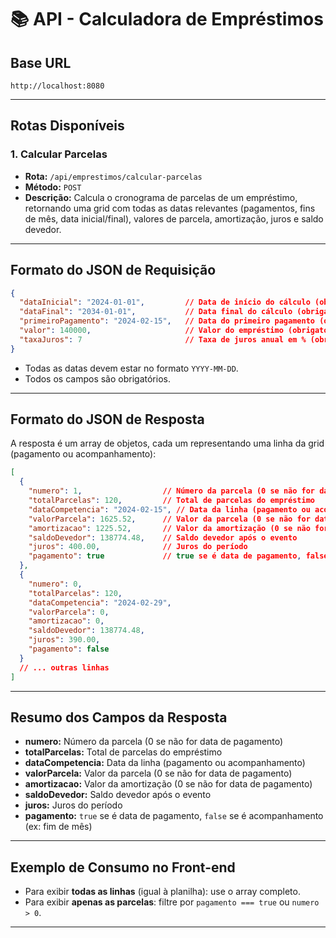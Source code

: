 # 📚 API - Calculadora de Empréstimos

## Base URL
```
http://localhost:8080
```

---

## Rotas Disponíveis

### 1. Calcular Parcelas
- **Rota:** `/api/emprestimos/calcular-parcelas`
- **Método:** `POST`
- **Descrição:** Calcula o cronograma de parcelas de um empréstimo, retornando uma grid com todas as datas relevantes (pagamentos, fins de mês, data inicial/final), valores de parcela, amortização, juros e saldo devedor.

---

## Formato do JSON de Requisição

```json
{
  "dataInicial": "2024-01-01",         // Data de início do cálculo (obrigatório)
  "dataFinal": "2034-01-01",           // Data final do cálculo (obrigatório)
  "primeiroPagamento": "2024-02-15",   // Data do primeiro pagamento (obrigatório)
  "valor": 140000,                     // Valor do empréstimo (obrigatório)
  "taxaJuros": 7                       // Taxa de juros anual em % (obrigatório)
}
```
- Todas as datas devem estar no formato `YYYY-MM-DD`.
- Todos os campos são obrigatórios.

---

## Formato do JSON de Resposta

A resposta é um array de objetos, cada um representando uma linha da grid (pagamento ou acompanhamento):

```json
[
  {
    "numero": 1,                  // Número da parcela (0 se não for data de pagamento)
    "totalParcelas": 120,         // Total de parcelas do empréstimo
    "dataCompetencia": "2024-02-15", // Data da linha (pagamento ou acompanhamento)
    "valorParcela": 1625.52,      // Valor da parcela (0 se não for data de pagamento)
    "amortizacao": 1225.52,       // Valor da amortização (0 se não for data de pagamento)
    "saldoDevedor": 138774.48,    // Saldo devedor após o evento
    "juros": 400.00,              // Juros do período
    "pagamento": true             // true se é data de pagamento, false se é acompanhamento
  },
  {
    "numero": 0,
    "totalParcelas": 120,
    "dataCompetencia": "2024-02-29",
    "valorParcela": 0,
    "amortizacao": 0,
    "saldoDevedor": 138774.48,
    "juros": 390.00,
    "pagamento": false
  }
  // ... outras linhas
]
```

---

## Resumo dos Campos da Resposta

- **numero:** Número da parcela (0 se não for data de pagamento)
- **totalParcelas:** Total de parcelas do empréstimo
- **dataCompetencia:** Data da linha (pagamento ou acompanhamento)
- **valorParcela:** Valor da parcela (0 se não for data de pagamento)
- **amortizacao:** Valor da amortização (0 se não for data de pagamento)
- **saldoDevedor:** Saldo devedor após o evento
- **juros:** Juros do período
- **pagamento:** `true` se é data de pagamento, `false` se é acompanhamento (ex: fim de mês)

---

## Exemplo de Consumo no Front-end

- Para exibir **todas as linhas** (igual à planilha): use o array completo.
- Para exibir **apenas as parcelas**: filtre por `pagamento === true` ou `numero > 0`.

---

